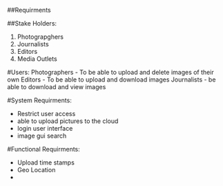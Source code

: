 ##Requirments 

##Stake Holders:

1) Photograpghers
2) Journalists
3) Editors
4) Media Outlets


#Users:
 Photographers
    - To be able to upload and delete images of their own
 Editors
    - To be able to upload and download images
Journalists 
     - be able to download and view images
    
#System Requirments:
 - Restrict user access
 - able to upload pictures to the cloud
 - login user interface 
 - image gui search

#Functional Requirments:

- Upload time stamps
- Geo Location
- 


